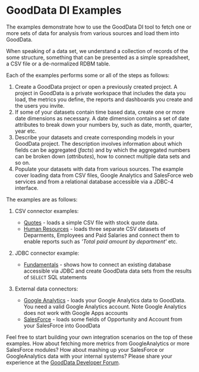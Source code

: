 # GoodData DI Examples

The examples demonstrate how to use the GoodData DI tool to fetch one or more sets of data for analysis from various sources and load them into GoodData.

When speaking of a data set, we understand a collection of records of the some structure, something that can be presented as a simple spreadsheet, a CSV file or a de-normalized RDBM table.

Each of the examples performs some or all of the steps as follows:

1. Create a GoodData project or open a previously created project. A project in GoodData is a private workspace that includes the data you load, the metrics you define, the reports and dashboards you create and the users you invite.
1. If some of your datasets contain time based data, create one or more date dimensions as necessary. A date dimension contains a set of date attributes to break down your numbers by, such as date, month, quarter, year etc.
1. Describe your datasets and create corresponding models in your GoodData project. The description involves information about which fields can be aggregated (_facts_) and by which the aggregated numbers can be broken down (_attributes_), how to connect multiple data sets and so on. 
1. Populate your datasets with data from various sources. The example cover loading data from CSV files, Google Analytics and SalesForce web services and from a relational database accessible via a JDBC-4 interface.

The examples are as follows:

1. CSV connector examples:

    - [Quotes](quotes#readme) - loads a simple CSV file with stock quote data. 
    - [Human Resources](hr#readme) - loads three separate CSV datasets of Deparments, Employees and Paid Salaries and connect them to enable reports such as _'Total paid amount by department'_ etc.

1. JDBC connector example: 

    - [Fundamentals](jdbc#readme) - shows how to connect an existing database accessible via JDBC and create GoodData data sets from the results of `SELECT` SQL statements

1. External data connectors:

    - [Google Analytics](ga#readme) - loads your Google Analytics data to GoodData. You need a valid Google Analytics account. Note Google Analytics does not work with Google Apps accounts
    - [SalesForce](sfdc#readme) - loads some fields of Opportunity and Account from your SalesForce into GoodData

Feel free to start building your own integration scenarios on the top of these examples. How about fetching more metrics from GoogleAnalytics or more SalesForce modules? How about mashing up your SalesForce or GoogleAnalytics data with your internal systems? Please share your experience at the [GoodData Developer Forum](http://support.gooddata.com/forums/176660-developer-forum).
